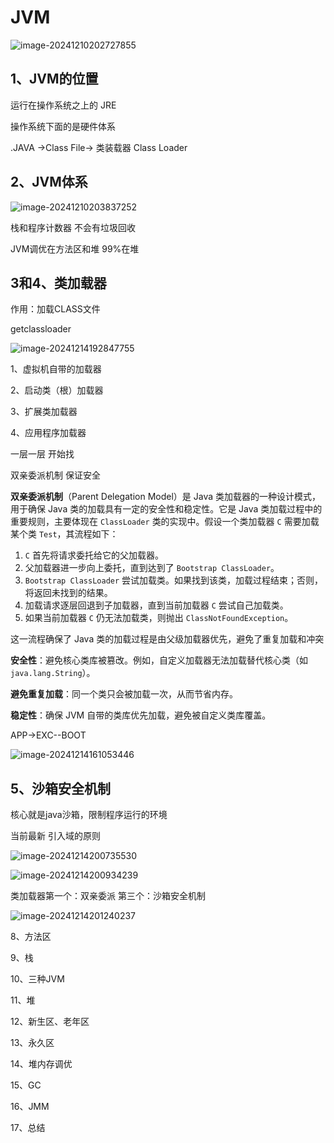 # JVM

![image-20241210202727855](C:\Users\Administrator\AppData\Roaming\Typora\typora-user-images\image-20241210202727855.png)

## 1、JVM的位置

运行在操作系统之上的     JRE

操作系统下面的是硬件体系

.JAVA ->Class File-> 类装载器 Class Loader

##  2、JVM体系

![image-20241210203837252](C:\Users\Administrator\AppData\Roaming\Typora\typora-user-images\image-20241210203837252.png)

栈和程序计数器  不会有垃圾回收

JVM调优在方法区和堆     99%在堆

## 3和4、类加载器

作用：加载CLASS文件  

getclassloader

![image-20241214192847755](C:\Users\Administrator\AppData\Roaming\Typora\typora-user-images\image-20241214192847755.png)

1、虚拟机自带的加载器

2、启动类（根）加载器

3、扩展类加载器

4、应用程序加载器 

一层一层 开始找

双亲委派机制 保证安全

**双亲委派机制**（Parent Delegation Model）是 Java 类加载器的一种设计模式，用于确保 Java 类的加载具有一定的安全性和稳定性。它是 Java 类加载过程中的重要规则，主要体现在 `ClassLoader` 类的实现中。假设一个类加载器 `C` 需要加载某个类 `Test`，其流程如下：

1. `C` 首先将请求委托给它的父加载器。
2. 父加载器进一步向上委托，直到达到了 `Bootstrap ClassLoader`。
3. `Bootstrap ClassLoader` 尝试加载类。如果找到该类，加载过程结束；否则，将返回未找到的结果。
4. 加载请求逐层回退到子加载器，直到当前加载器 `C` 尝试自己加载类。
5. 如果当前加载器 `C` 仍无法加载类，则抛出 `ClassNotFoundException`。

这一流程确保了 Java 类的加载过程是由父级加载器优先，避免了重复加载和冲突

**安全性**：避免核心类库被篡改。例如，自定义加载器无法加载替代核心类（如 `java.lang.String`）。

**避免重复加载**：同一个类只会被加载一次，从而节省内存。

**稳定性**：确保 JVM 自带的类库优先加载，避免被自定义类库覆盖。

APP->EXC--BOOT

 ![image-20241214161053446](C:\Users\Administrator\AppData\Roaming\Typora\typora-user-images\image-20241214161053446.png)





## 5、沙箱安全机制

核心就是java沙箱，限制程序运行的环境

当前最新  引入域的原则

![image-20241214200735530](C:\Users\Administrator\AppData\Roaming\Typora\typora-user-images\image-20241214200735530.png)



![image-20241214200934239](C:\Users\Administrator\AppData\Roaming\Typora\typora-user-images\image-20241214200934239.png)

类加载器第一个：双亲委派   第三个：沙箱安全机制

![image-20241214201240237](C:\Users\Administrator\AppData\Roaming\Typora\typora-user-images\image-20241214201240237.png)







8、方法区

9、栈

10、三种JVM

11、堆

12、新生区、老年区

13、永久区

14、堆内存调优

15、GC

16、JMM

17、总结





